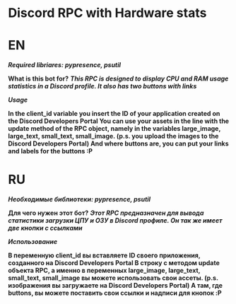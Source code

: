 # Discord RPC with Hardware stats

# EN
***Required libriares:
pypresence, psutil***

**What is this bot for?**
***This RPC is designed to display CPU and RAM usage statistics in a Discord profile. 
It also has two buttons with links***

***Usage***

**In the client_id variable you insert the ID of your application created on the Discord Developers Portal
You can use your assets in the line with the update method of the RPC object, namely in the variables large_image, large_text, small_text, small_image. (p.s. you upload the images to the Discord Developers Portal)
And where buttons are, you can put your links and labels for the buttons :P**

# RU
***Необходимые библиотеки:
pypresence, psutil***

**Для чего нужен этот бот?**
***Этот RPC предназначен для вывода статистики загрузки ЦПУ и ОЗУ в Discord профиле. 
Он так же имеет две кнопки с ссылками***

***Использование***

**В переменную client_id вы вставляете ID своего приложения, созданного на Discord Developers Portal
В строку с методом update объекта RPC, а именно в переменных large_image, large_text, small_text, small_image вы можете использовать свои ассеты. (p.s. изображения вы загружаете на Discord Developers Portal)
А там, где buttons, вы можете поставить свои ссылки и надписи для кнопок :P**
